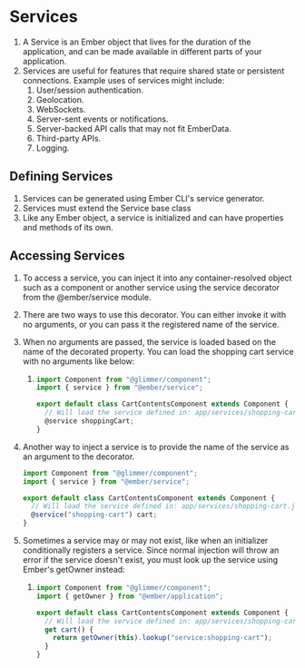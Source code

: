 # Services

1. A Service is an Ember object that lives for the duration of the application, and can be made available in different parts of your application.
2. Services are useful for features that require shared state or persistent connections. Example uses of services might include:
   1. User/session authentication.
   2. Geolocation.
   3. WebSockets.
   4. Server-sent events or notifications.
   5. Server-backed API calls that may not fit EmberData.
   6. Third-party APIs.
   7. Logging.

## Defining Services

1. Services can be generated using Ember CLI's service generator.
2. Services must extend the Service base class
3. Like any Ember object, a service is initialized and can have properties and methods of its own.

## Accessing Services

1. To access a service, you can inject it into any container-resolved object such as a component or another service using the service decorator from the @ember/service module.
2. There are two ways to use this decorator. You can either invoke it with no arguments, or you can pass it the registered name of the service.
3. When no arguments are passed, the service is loaded based on the name of the decorated property. You can load the shopping cart service with no arguments like below:

   1. ```javascript
      import Component from "@glimmer/component";
      import { service } from "@ember/service";

      export default class CartContentsComponent extends Component {
        // Will load the service defined in: app/services/shopping-cart.js
        @service shoppingCart;
      }
      ```

4. Another way to inject a service is to provide the name of the service as an argument to the decorator.

   ```javascript
   import Component from "@glimmer/component";
   import { service } from "@ember/service";

   export default class CartContentsComponent extends Component {
     // Will load the service defined in: app/services/shopping-cart.js
     @service("shopping-cart") cart;
   }
   ```

5. Sometimes a service may or may not exist, like when an initializer conditionally registers a service. Since normal injection will throw an error if the service doesn't exist, you must look up the service using Ember's getOwner instead:

   1. ```javascript
      import Component from "@glimmer/component";
      import { getOwner } from "@ember/application";

      export default class CartContentsComponent extends Component {
        // Will load the service defined in: app/services/shopping-cart.js
        get cart() {
          return getOwner(this).lookup("service:shopping-cart");
        }
      }
      ```
